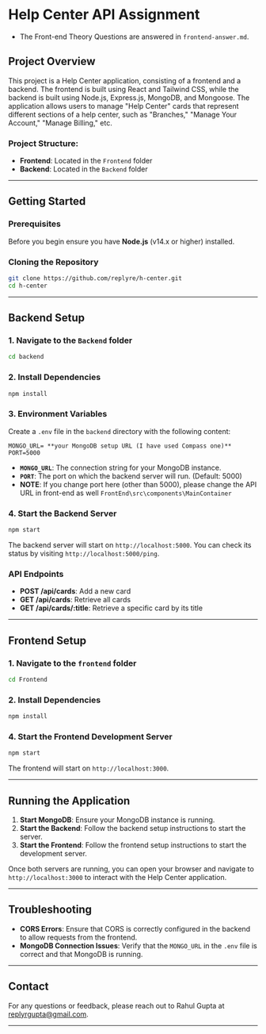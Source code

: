 # Help Center API Assignment

- The Front-end Theory Questions are answered in `frontend-answer.md`.

## Project Overview

This project is a Help Center application, consisting of a frontend and a backend. The frontend is built using React and Tailwind CSS, while the backend is built using Node.js, Express.js, MongoDB, and Mongoose. The application allows users to manage "Help Center" cards that represent different sections of a help center, such as "Branches," "Manage Your Account," "Manage Billing," etc.

### Project Structure:

- **Frontend**: Located in the `Frontend` folder
- **Backend**: Located in the `Backend` folder

---

## Getting Started

### Prerequisites

Before you begin ensure you have **Node.js** (v14.x or higher) installed.

### Cloning the Repository

```bash
git clone https://github.com/replyre/h-center.git
cd h-center
```

---

## Backend Setup

### 1. Navigate to the `Backend` folder

```bash
cd backend
```

### 2. Install Dependencies

```bash
npm install
```

### 3. Environment Variables

Create a `.env` file in the `backend` directory with the following content:

```
MONGO_URL= **your MongoDB setup URL (I have used Compass one)**
PORT=5000
```

- **`MONGO_URL`**: The connection string for your MongoDB instance.
- **`PORT`**: The port on which the backend server will run. (Default: 5000)
- **NOTE**: If you change port here (other than 5000), please change the API URL in front-end as well `FrontEnd\src\components\MainContainer`
### 4. Start the Backend Server

```bash
npm start
```

The backend server will start on `http://localhost:5000`. You can check its status by visiting `http://localhost:5000/ping`.

### API Endpoints

- **POST /api/cards**: Add a new card
- **GET /api/cards**: Retrieve all cards
- **GET /api/cards/:title**: Retrieve a specific card by its title

---

## Frontend Setup

### 1. Navigate to the `frontend` folder

```bash
cd Frontend
```

### 2. Install Dependencies

```bash
npm install
```

### 4. Start the Frontend Development Server

```bash
npm start
```

The frontend will start on `http://localhost:3000`.

---

## Running the Application

1. **Start MongoDB**: Ensure your MongoDB instance is running.
2. **Start the Backend**: Follow the backend setup instructions to start the server.
3. **Start the Frontend**: Follow the frontend setup instructions to start the development server.

Once both servers are running, you can open your browser and navigate to `http://localhost:3000` to interact with the Help Center application.

---

## Troubleshooting

- **CORS Errors**: Ensure that CORS is correctly configured in the backend to allow requests from the frontend.
- **MongoDB Connection Issues**: Verify that the `MONGO_URL` in the `.env` file is correct and that MongoDB is running.

---

## Contact

For any questions or feedback, please reach out to Rahul Gupta at replyrgupta@gmail.com.

---
